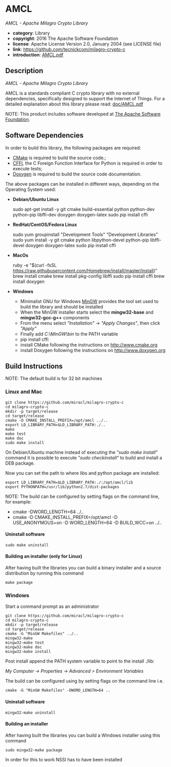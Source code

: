 # AMCL

*AMCL - Apache Milagro Crypto Library*


* **category**:    Library
* **copyright**:   2016 The Apache Software Foundation
* **license**:     Apache License Version 2.0, January 2004 (see LICENSE file)
* **link**:        https://github.com/tecnickcom/milagro-crypto-c
* **introduction**: [AMCL.pdf](doc/AMCL.pdf)

## Description

*AMCL - Apache Milagro Crypto Library*

AMCL is a standards compliant C crypto library with no external dependencies, specifically designed to support the Internet of Things.
For a detailed explanation about this library please read: [doc/AMCL.pdf](doc/AMCL.pdf)

NOTE: This product includes software developed at [The Apache Software Foundation](http://www.apache.org/).


## Software Dependencies

In order to build this library, the following packages are required:

* [CMake](ttp://www.cmake.org) is required to build the source code.;
* [CFFI](https://cffi.readthedocs.org/en/release-0.8/), the C Foreign Function Interface for Python is required in order to execute tests; 
* [Doxygen](http://doxygen.org) is required to build the source code documentation.


The above packages can be installed in different ways, depending on the Operating System used:

* **Debian/Ubuntu Linux**


    sudo apt-get install -y git cmake build-essential python python-dev python-pip libffi-dev doxygen doxygen-latex
    sudo pip install cffi
    
* **RedHat/CentOS/Fedora Linux**


    sudo yum groupinstall "Development Tools" "Development Libraries"
    sudo yum install -y git cmake python libpython-devel python-pip libffi-devel doxygen doxygen-latex
    sudo pip install cffi

* **MacOs**


    ruby -e "$(curl -fsSL https://raw.githubusercontent.com/Homebrew/install/master/install)"
    brew install cmake
    brew install pkg-config libffi
    sudo pip install cffi
    brew install doxygen

* **Windows**
    * Minimalist GNU for Windows [MinGW](http://www.mingw.org) provides the tool set used to build the library and should be installed
    * When the MinGW installer starts select the **mingw32-base** and **mingw32-gcc-g++** components
    * From the menu select *"Installation"* &rarr; *"Apply Changes"*, then click *"Apply"*
    * Finally add *C:\MinGW\bin* to the PATH variable
    * pip install cffi
    * install CMake following the instructions on http://www.cmake.org
    * install Doxygen following the instructions on http://www.doxygen.org


## Build Instructions

NOTE: The default build is for 32 bit machines


### Linux and Mac

    git clone https://github.com/miracl/milagro-crypto-c
    cd milagro-crypto-c
    mkdir -p target/release
    cd target/release
    cmake -D CMAKE_INSTALL_PREFIX=/opt/amcl ../..
    export LD_LIBRARY_PATH=$LD_LIBRARY_PATH:./..
    make
    make test
    make doc
    sudo make install

On Debian/Ubuntu machine instead of executing the *"sudo make install"* command it is possible to execute *"sudo checkinstall"* to build and install a DEB package.

Now you can set the path to where libs and python package are installed:

    export LD_LIBRARY_PATH=$LD_LIBRARY_PATH:./:/opt/amcl/lib
    export PYTHONPATH=/usr/lib/python2.7/dist-packages

NOTE: The build can be configured by setting flags on the command line, for example:

* cmake -DWORD_LENGTH=64 ../..
* cmake -D CMAKE_INSTALL_PREFIX=/opt/amcl -D USE_ANONYMOUS=on -D WORD_LENGTH=64 -D BUILD_WCC=on ../..

#### Uninstall software

    sudo make uninstall

#### Building an installer (only for Linux)

After having built the libraries you can build a binary installer and a source distribution by running this command

    make package


### Windows

Start a command prompt as an administrator

    git clone https://github.com/miracl/milagro-crypto-c
    cd milagro-crypto-c
    mkdir -p target/release
    cd target/release
    cmake -G "MinGW Makefiles" ../..
    mingw32-make
    mingw32-make test
    mingw32-make doc
    mingw32-make install

Post install append the PATH system variable to point to the install ./lib:

*My Computer -> Properties -> Advanced > Environment Variables*

The build can be configured using by setting flags on the command line i.e.

    cmake -G "MinGW Makefiles" -DWORD_LENGTH=64 ..

#### Uninstall software

    mingw32-make uninstall

#### Building an installer

After having built the libraries you can build a Windows installer using this command

    sudo mingw32-make package

In order for this to work NSSI has to have been installed
